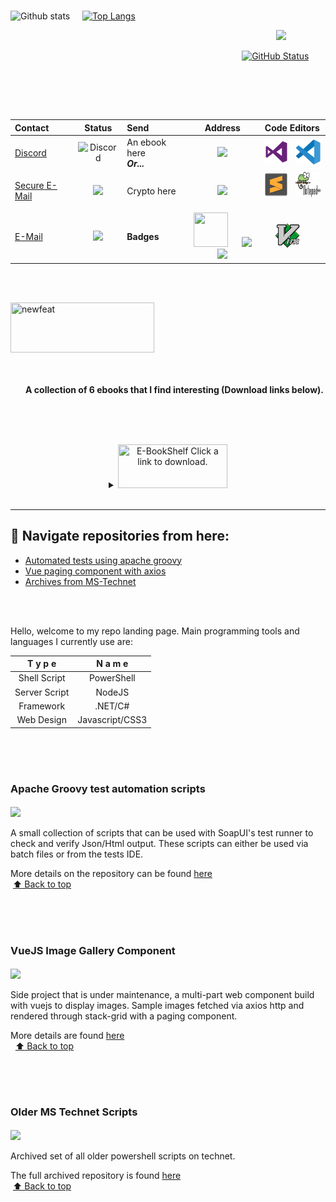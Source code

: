 <br/>

![Github stats](https://github-readme-stats.vercel.app/api?username=chrdek&show_icons=true) &nbsp;&nbsp;&nbsp;
[![Top Langs](https://github-readme-stats.vercel.app/api/top-langs/?username=chrdek&langs_count=3)](https://github-readme-stats.vercel.app/api/top-langs/?username=chrdek&langs_count=3)

 &nbsp;&nbsp;&nbsp;&nbsp;&nbsp;&nbsp;&nbsp; &nbsp;&nbsp;&nbsp;&nbsp;&nbsp;&nbsp;&nbsp; &nbsp;&nbsp;&nbsp;&nbsp;&nbsp;&nbsp;&nbsp; &nbsp;&nbsp;&nbsp;&nbsp;&nbsp;&nbsp;&nbsp; &nbsp;&nbsp;&nbsp;&nbsp;&nbsp;&nbsp;&nbsp;&nbsp;&nbsp;&nbsp;&nbsp;&nbsp;&nbsp;&nbsp;&nbsp;&nbsp; &nbsp;&nbsp;&nbsp;&nbsp;&nbsp;&nbsp;&nbsp;&nbsp;&nbsp;&nbsp;&nbsp;&nbsp;&nbsp;&nbsp; &nbsp; &nbsp;&nbsp;&nbsp; &nbsp;&nbsp;&nbsp;&nbsp;&nbsp;&nbsp;&nbsp; &nbsp;&nbsp;&nbsp;&nbsp;&nbsp; &nbsp;&nbsp;&nbsp;&nbsp;&nbsp;&nbsp;&nbsp; &nbsp;&nbsp;&nbsp;&nbsp;&nbsp;&nbsp;&nbsp; &nbsp;&nbsp;&nbsp;&nbsp;&nbsp;&nbsp;&nbsp;
 ![](https://komarev.com/ghpvc/?username=chrdek&label=Profile%20views&color=0e75b6&style=flat)
 <!--- temp removed:
 ![Hits](https://hits.seeyoufarm.com/api/count/incr/badge.svg?url=https%3A%2F%2Fgithub.com%2Fchrdek%2Fhit-counter&count_bg=%2379C83D&title_bg=%236B9471&icon=git.svg&icon_color=%23F3F2DE&title=+views&edge_flat=true)
-->
 
 <!-- n/a
 ![Profile Views](https://visitor-badge.glitch.me/badge?page_id=chrdek.visitor-badge&left_color=grey&right_color=green&left_text=Views)
-->
 &nbsp;&nbsp;&nbsp;&nbsp;&nbsp;&nbsp;&nbsp; &nbsp;&nbsp;&nbsp;&nbsp;&nbsp;&nbsp;&nbsp; &nbsp;&nbsp;&nbsp;&nbsp;&nbsp;&nbsp;&nbsp; &nbsp;&nbsp;&nbsp;&nbsp;&nbsp;&nbsp;&nbsp; &nbsp;&nbsp;&nbsp;&nbsp;&nbsp;&nbsp;&nbsp;&nbsp;&nbsp;&nbsp;&nbsp;&nbsp;&nbsp;&nbsp;&nbsp;&nbsp; &nbsp;&nbsp;&nbsp;&nbsp;&nbsp;&nbsp;&nbsp;&nbsp;&nbsp;&nbsp;&nbsp;&nbsp;&nbsp;&nbsp; &nbsp; &nbsp;&nbsp;&nbsp; &nbsp;&nbsp;&nbsp;&nbsp;&nbsp;&nbsp;&nbsp; &nbsp;&nbsp;&nbsp;&nbsp;&nbsp; &nbsp;&nbsp;&nbsp;&nbsp;&nbsp;&nbsp;&nbsp; &nbsp;
[![GitHub Status](https://img.shields.io/endpoint?url=https://api.bittu.eu.org/github-status-badge-endpoint)](https://www.githubstatus.com)
 
 <!--
 ![Hits](https://hits.seeyoufarm.com/api/count/incr/badge.svg?url=https%3A%2F%2Fgithub.com%2Fchrdek%2Fhit-counter&count_bg=%2379C83D&title_bg=%236B9471&icon=git.svg&icon_color=%23F3F2DE&title=+views&edge_flat=true)
 -->
 
 <!--
 ![Profile views](https://gpvc.arturio.dev/chrdek)
 -->
 
 <!--
&nbsp;&nbsp;&nbsp;&nbsp;&nbsp;&nbsp;&nbsp;&nbsp;&nbsp;&nbsp;&nbsp;&nbsp;&nbsp;&nbsp; &nbsp;&nbsp;&nbsp;&nbsp;&nbsp;&nbsp;&nbsp;
 <a href="http://s11.flagcounter.com/more/qRG"><img src="https://s11.flagcounter.com/count2/qRG/bg_FFFFFF/txt_383838/border_9795CC/columns_7/maxflags_12/viewers_Profile+Views/labels_1/pageviews_0/flags_0/percent_0/" alt="Flag Counter" border="0"></a>
-->

<!--
[![](https://img.shields.io/badge/wallet-green?style=for-the-badge&logo=ethereum&logoColor=white&label=ETHEREUM)](https://res.cloudinary.com/dmjcetjt8/image/upload/v1659280907/eth.io_qr_s4xzg7.png)
-->

<br>



<br/><br/>

|  Contact  |  Status  |  Send  |  Address  |  Code Editors  |
|:----------------------|:----------------------:|:----------------------|:----------------------:|:----------------------:|
|[Discord](https://discord.gg/g2ybZRJmUQ) | ![Discord](https://img.shields.io/discord/875683209231351828?style=for-the-badge&logo=discord&logoColor=white&label=fast-chat)|An ebook here<br/> __***Or...***__| [![](https://res.cloudinary.com/dmjcetjt8/image/upload/v1629630176/mega_ul_ebook_zoqtsw.png)](https://mega.nz/drop#!s4S6GeDoXIg!l!en) | <img src="https://raw.githubusercontent.com/chrdek/chrdek/main/vs17.png" style="height:40px;width=40px" title="visual studio '17" />&nbsp;&nbsp;&nbsp;<img src="https://raw.githubusercontent.com/chrdek/chrdek/main/vscode.png" style="height:40px;width:40px"  title="visual studio code" data-toggle="tooltip" data-placement="top" /> |
|[Secure E-Mail](mailto:dev_aik@pm.me?subject=Hey%20Fellow%20Developer&body=Check%20out%20my%20new%20cool%20project) | [![](https://img.shields.io/badge/style-e--mail-green?style=for-the-badge&logo=protonmail&logoColor=white&label=send-secure)](https://account.proton.me/login)|Crypto here| [![](https://img.shields.io/badge/wallet-green?style=for-the-badge&logo=ethereum&logoColor=white&label=ETHEREUM)](https://res.cloudinary.com/dmjcetjt8/image/upload/v1659280907/eth.io_qr_s4xzg7.png) | <img src="https://raw.githubusercontent.com/chrdek/chrdek/main/sub_text1.png" style="height:40px;width=40px" title="sublime text" />&nbsp;&nbsp;&nbsp;<img src="https://raw.githubusercontent.com/chrdek/chrdek/main/npp%2B.png" style="height:40px;width:40px" title="notepad++"/>&nbsp;&nbsp;&nbsp;
|[E-Mail](mailto:chrdevk1@outlook.com?subject=Hey%20Fellow%20Developer&body=Check%20out%20my%20new%20cool%20project) | [![](https://img.shields.io/badge/style-e--mail-green?style=for-the-badge&logo=microsoft&logoColor=white&label=send-other)](https://login.live.com/login.srf) | <b>Badges</b> | <a href="https://res.cloudinary.com/practicaldev/image/fetch/s--1l8Lf2vD--/c_limit,f_auto,fl_progressive,q_80,w_180/https://dev-to-uploads.s3.amazonaws.com/uploads/badge/badge_image/131/hacktoberfest-2021-badge.png"><img src="https://res.cloudinary.com/practicaldev/image/fetch/s--1l8Lf2vD--/c_limit,f_auto,fl_progressive,q_80,w_180/https://dev-to-uploads.s3.amazonaws.com/uploads/badge/badge_image/131/hacktoberfest-2021-badge.png" style="height:55px;width:55px" /></a>&nbsp;&nbsp;&nbsp;&nbsp;&nbsp; [![](https://www.codewars.com/users/chkhc/badges/micro)](https://www.codewars.com/users/chkhc) [![](https://res.cloudinary.com/dmjcetjt8/image/upload/v1696583680/HRRnk_cxacrn.png)](https://www.hackerrank.com/Chrdk?hr_r=1) |  <img src="https://raw.githubusercontent.com/chrdek/chrdek/main/vim.png" style="height:40px;width:40px" title="vim editor" /> &nbsp;&nbsp;&nbsp;
<br/>

<!--
<img src="https://res.cloudinary.com/dmjcetjt8/image/upload/v1647723727/devto/resized_logo_UQww2soKuUsjaOGNB38o.png" style="height:30px;width:40px;" />&nbsp;&nbsp;<b>.to badges</b>

&nbsp;&nbsp;&nbsp;&nbsp;&nbsp;&nbsp;&nbsp;&nbsp;&nbsp; <a href="https://res.cloudinary.com/practicaldev/image/fetch/s--mvoi2vUk--/c_limit,f_auto,fl_progressive,q_80,w_180/https://dev-to-uploads.s3.amazonaws.com/uploads/badge/badge_image/2/1-year-badge.png"><img src="https://res.cloudinary.com/practicaldev/image/fetch/s--mvoi2vUk--/c_limit,f_auto,fl_progressive,q_80,w_180/https://dev-to-uploads.s3.amazonaws.com/uploads/badge/badge_image/2/1-year-badge.png" style="height:55px;width:55px" /></a>&nbsp;&nbsp;&nbsp;&nbsp;&nbsp;&nbsp;&nbsp;&nbsp;&nbsp; <a href="https://res.cloudinary.com/practicaldev/image/fetch/s--7LzjnbaB--/c_limit,f_auto,fl_progressive,q_80,w_180/https://dev-to-uploads.s3.amazonaws.com/uploads/badge/badge_image/9/2year-Badge-shadow__1_.png"><img src="https://res.cloudinary.com/practicaldev/image/fetch/s--7LzjnbaB--/c_limit,f_auto,fl_progressive,q_80,w_180/https://dev-to-uploads.s3.amazonaws.com/uploads/badge/badge_image/9/2year-Badge-shadow__1_.png" style="height:55px;width:55px" /></a>
-->

 &nbsp;&nbsp;&nbsp;&nbsp;&nbsp;&nbsp;&nbsp; &nbsp;&nbsp;&nbsp;&nbsp;&nbsp;&nbsp;&nbsp; &nbsp;&nbsp;&nbsp;&nbsp;&nbsp;&nbsp;&nbsp; &nbsp;&nbsp;&nbsp;&nbsp;&nbsp;&nbsp;&nbsp; &nbsp;&nbsp;&nbsp;&nbsp;&nbsp;&nbsp;&nbsp;&nbsp;&nbsp;&nbsp;&nbsp;&nbsp;&nbsp;&nbsp;&nbsp;&nbsp; &nbsp;&nbsp;&nbsp;&nbsp;&nbsp;&nbsp;&nbsp;&nbsp;&nbsp;&nbsp;&nbsp;&nbsp;&nbsp;&nbsp; &nbsp; &nbsp;&nbsp;&nbsp; &nbsp;&nbsp;&nbsp;&nbsp;&nbsp;&nbsp;&nbsp; &nbsp;&nbsp;&nbsp;&nbsp;&nbsp; &nbsp;&nbsp;&nbsp;&nbsp;&nbsp;&nbsp;&nbsp; &nbsp;&nbsp;&nbsp;
<a href="https://github.com/chrdek?tab=repositories&q=web3&type=public&language=&sort=">
 <img src="https://res.cloudinary.com/dmjcetjt8/image/upload/v1676937878/gTGKlCYA1b_v4jnod.gif" style="height:80px;width:230px" title="newfeat"/>
 </a>
 
<br>
<br>

<div align="center" style="margin-left:4.2%">
 <strong>A collection of 6 ebooks that I find interesting (Download links below).</strong>
</div>

<br>
<br>

&nbsp; &nbsp;&nbsp;&nbsp;&nbsp;&nbsp; &nbsp;&nbsp;&nbsp;&nbsp;
&nbsp; &nbsp;&nbsp;&nbsp;&nbsp;&nbsp; &nbsp;&nbsp;&nbsp;&nbsp;

 <div style="text-align: center;">
<details align="center">
 
 [1](https://mega.nz/file/YQpERSAa "tIcOOluQqSvkaFnKpToaCuXgOyS9mZYTvagAkqikoT8") &nbsp;&nbsp;&nbsp;
 [2](https://mega.nz/file/JBgkQabJ "7TamWa_rcHetXmjvmrAFdKzidU1FnA9ZCP5vpjMld4I") &nbsp;&nbsp;&nbsp;
 [3](https://mega.nz/file/xM5gzCxR "Auq0vw8Wx5wulJk1okI7KBD0j5zLmVa2FsXu2VPzv08") &nbsp;&nbsp;&nbsp;
 [4](https://mega.nz/file/Fc4QjQoA "SxN4Mlrq4uzGLOF4LfEB-IUMED147inoBCeKQHIMMB0") &nbsp;&nbsp;&nbsp;
 [5](https://mega.nz/file/QIwQQaaa "4bOWBkezWXlWjqTGOT16Hx2kLbywmOn6nugGzGwpSw8") &nbsp;&nbsp;&nbsp;
 [6](https://mega.nz/file/AUgy3SJS "Ylf1XpXMssj22MWYxcgRaN2XKbSZigOjrA78oR0Kop4") &nbsp;&nbsp;
<summary>
<img src="https://res.cloudinary.com/dmjcetjt8/image/upload/v1700095313/bookNum_xvspdy.png" style="height:70px;width:175px" title="E-BookShelf Click a link to download."/>
 </summary>
</details>
</div>
<!--
<details>
 <summary align="center">
<a href="https://res.cloudinary.com/dmjcetjt8/image/upload/v1633771297/qr-eth_complete_ictmxm.png" rel="nofollow">
 <img src="https://camo.githubusercontent.com/6599ccf4f63e3038d86d0d42773946731a4c0eca95d1ab65bdbca7a21a01000b/68747470733a2f2f696d672e736869656c64732e696f2f62616467652f77616c6c65742d677265656e3f7374796c653d666f722d7468652d6261646765266c6f676f3d657468657265756d266c6f676f436f6c6f723d7768697465266c6162656c3d455448455245554d" alt="" data-canonical-src="https://img.shields.io/badge/wallet-green?style=for-the-badge&amp;logo=ethereum&amp;logoColor=white&amp;label=ETHEREUM" style="max-width: 100%;">
</a>
 </summary>
 <div align="center">
 <p></p>
 <p><a href="https://res.cloudinary.com/dmjcetjt8/image/upload/v1659280907/eth.io_qr_s4xzg7.png">Wallet QR</a></p>
 </div>
</details>
-->

<!--
|  Send |  Address  |
|:----------------------|:----------------------|
|An ebook here<br/> __***Or...***__| [![](https://res.cloudinary.com/dmjcetjt8/image/upload/v1629630176/mega_ul_ebook_zoqtsw.png)](https://mega.nz/drop#!0DQfTjKuBec!l!en) |
|Crypto here| [![](https://img.shields.io/badge/wallet-green?style=for-the-badge&logo=ethereum&logoColor=white&label=ETH)](https://res.cloudinary.com/dmjcetjt8/image/upload/v1629632492/QR_codeGRCwallet_dmetvz.png) |-->
 <br/>

<hr/>

##  :compass:  Navigate repositories from here:
* [Automated tests using apache groovy](#apache-groovy-test-automation-scripts)
* [Vue paging component with axios](#vuejs-component)
* [Archives from MS-Technet](#older-ms-technet-scripts)
<br/>

<br/>

Hello, welcome to my repo landing page.
Main programming tools and languages I currently use are:

| **T y p e** | **N a m e** |
|:------------:|:-------------:|
| Shell Script | PowerShell |
| Server Script | NodeJS |
| Framework | .NET/C# |
| Web Design | Javascript/CSS3 |

&nbsp;&nbsp;&nbsp;
<br/>
<br/>
<br/>

### Apache Groovy test automation scripts
<div>
<img src="https://galilsoftware.com/wp-content/uploads/2013/09/testautomation.png" width="150px" align="center"/>  
</div>
<br/>
<a name="apache-groovy-test-automation-scripts"></a>
A small collection of scripts that can be used with SoapUI's test runner to check and verify Json/Html output.
These scripts can either be used via batch files or from the tests IDE.

More details on the repository can be found [here](https://github.com/chrdek/testr-scripts-snippets)  <br/>&nbsp;[:arrow_up: Back to top](https://github.com/chrdek#compass--navigate-repositories-from-here)


&nbsp;&nbsp;&nbsp;
<br/>
<br/>
<br/>

### VueJS Image Gallery Component
<div>
<img src="https://www.pngall.com/wp-content/uploads/7/Gallery-PNG.png" width="150px" align="center"/>
</div>
<br/>
<a name="vuejs-component"></a>
Side project that is under maintenance, a multi-part web component build with vuejs to display images.
Sample images fetched via axios http and rendered through stack-grid with a paging component.

More details are found [here](https://github.com/chrdek/vuejs-imggallery)  <br/>&nbsp; [:arrow_up: Back to top](https://github.com/chrdek#compass--navigate-repositories-from-here)



<br/>
<br/>
<br/>

### Older MS Technet Scripts
<div>
<img src="https://encrypted-tbn0.gstatic.com/images?q=tbn:ANd9GcS5e2Gvd85l_nXOdvH5Hn2Yea8LxlrDmrUkoA&usqp=CAU" width="150px" align="center"/>
</div>
<br/>
<a name="older-ms-technet-scripts"></a>
Archived set of all older powershell scripts on technet.

The full archived repository is found [here](https://github.com/chrdek/techn_contr)  <br/>&nbsp;[:arrow_up: Back to top](https://github.com/chrdek#compass--navigate-repositories-from-here)
